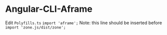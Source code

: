 # Angular-CLI-Aframe

Edit ```Polyfills.ts``` 
```import 'aframe';```
Note: this line should be inserted before ```import 'zone.js/dist/zone';```
